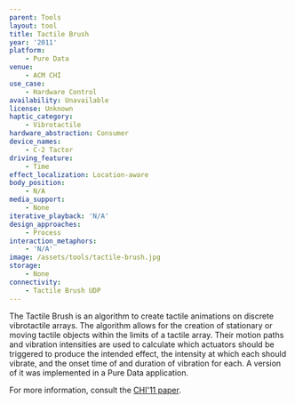 ```yaml
---
parent: Tools
layout: tool
title: Tactile Brush
year: '2011'
platform:
    - Pure Data
venue:
    - ACM CHI
use_case:
    - Hardware Control
availability: Unavailable
license: Unknown
haptic_category:
    - Vibrotactile
hardware_abstraction: Consumer
device_names:
    - C-2 Tactor
driving_feature:
    - Time
effect_localization: Location-aware
body_position:
    - N/A
media_support:
    - None
iterative_playback: 'N/A'
design_approaches:
    - Process
interaction_metaphors:
    - 'N/A'
image: /assets/tools/tactile-brush.jpg
storage:
    - None
connectivity:
    - Tactile Brush UDP
---
```

The Tactile Brush is an algorithm to create tactile animations on discrete vibrotactile arrays.
The algorithm allows for the creation of stationary or moving tactile objects within the limits of a tactile array.
Their motion paths and vibration intensities are used to calculate which actuators should be triggered to produce the intended effect, the intensity at which each should vibrate, and the onset time of and duration of vibration for each.
A version of it was implemented in a Pure Data application.

For more information, consult the [CHI'11 paper](https://doi.org/10.1145/1978942.1979235).
